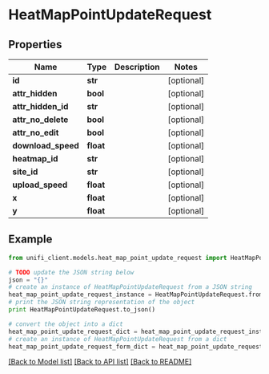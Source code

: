 # HeatMapPointUpdateRequest


## Properties

Name | Type | Description | Notes
------------ | ------------- | ------------- | -------------
**id** | **str** |  | [optional] 
**attr_hidden** | **bool** |  | [optional] 
**attr_hidden_id** | **str** |  | [optional] 
**attr_no_delete** | **bool** |  | [optional] 
**attr_no_edit** | **bool** |  | [optional] 
**download_speed** | **float** |  | [optional] 
**heatmap_id** | **str** |  | [optional] 
**site_id** | **str** |  | [optional] 
**upload_speed** | **float** |  | [optional] 
**x** | **float** |  | [optional] 
**y** | **float** |  | [optional] 

## Example

```python
from unifi_client.models.heat_map_point_update_request import HeatMapPointUpdateRequest

# TODO update the JSON string below
json = "{}"
# create an instance of HeatMapPointUpdateRequest from a JSON string
heat_map_point_update_request_instance = HeatMapPointUpdateRequest.from_json(json)
# print the JSON string representation of the object
print HeatMapPointUpdateRequest.to_json()

# convert the object into a dict
heat_map_point_update_request_dict = heat_map_point_update_request_instance.to_dict()
# create an instance of HeatMapPointUpdateRequest from a dict
heat_map_point_update_request_form_dict = heat_map_point_update_request.from_dict(heat_map_point_update_request_dict)
```
[[Back to Model list]](../README.md#documentation-for-models) [[Back to API list]](../README.md#documentation-for-api-endpoints) [[Back to README]](../README.md)


